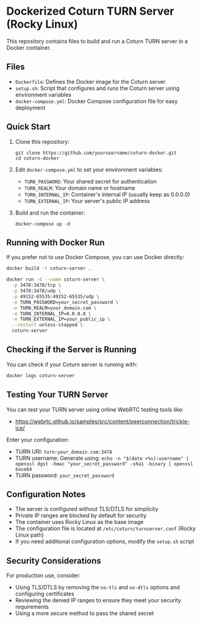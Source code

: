 # Dockerized Coturn TURN Server (Rocky Linux)

This repository contains files to build and run a Coturn TURN server in a Docker container.

## Files

- `Dockerfile`: Defines the Docker image for the Coturn server
- `setup.sh`: Script that configures and runs the Coturn server using environment variables
- `docker-compose.yml`: Docker Compose configuration file for easy deployment

## Quick Start

1. Clone this repository:
   ```
   git clone https://github.com/yourusername/coturn-docker.git
   cd coturn-docker
   ```

2. Edit `docker-compose.yml` to set your environment variables:
   - `TURN_PASSWORD`: Your shared secret for authentication
   - `TURN_REALM`: Your domain name or hostname
   - `TURN_INTERNAL_IP`: Container's internal IP (usually keep as 0.0.0.0)
   - `TURN_EXTERNAL_IP`: Your server's public IP address

3. Build and run the container:
   ```
   docker-compose up -d
   ```

## Running with Docker Run

If you prefer not to use Docker Compose, you can use Docker directly:

```bash
docker build -t coturn-server .

docker run -d --name coturn-server \
  -p 3478:3478/tcp \
  -p 3478:3478/udp \
  -p 49152-65535:49152-65535/udp \
  -e TURN_PASSWORD=your_secret_password \
  -e TURN_REALM=your_domain.com \
  -e TURN_INTERNAL_IP=0.0.0.0 \
  -e TURN_EXTERNAL_IP=your_public_ip \
  --restart unless-stopped \
  coturn-server
```

## Checking if the Server is Running

You can check if your Coturn server is running with:

```bash
docker logs coturn-server
```

## Testing Your TURN Server

You can test your TURN server using online WebRTC testing tools like:
- https://webrtc.github.io/samples/src/content/peerconnection/trickle-ice/

Enter your configuration:
- TURN URI: `turn:your_domain.com:3478`
- TURN username: Generate using: `echo -n "$(date +%s):username" | openssl dgst -hmac "your_secret_password" -sha1 -binary | openssl base64`
- TURN password: `your_secret_password`

## Configuration Notes

- The server is configured without TLS/DTLS for simplicity
- Private IP ranges are blocked by default for security
- The container uses Rocky Linux as the base image
- The configuration file is located at `/etc/coturn/turnserver.conf` (Rocky Linux path)
- If you need additional configuration options, modify the `setup.sh` script

## Security Considerations

For production use, consider:
- Using TLS/DTLS by removing the `no-tls` and `no-dtls` options and configuring certificates
- Reviewing the denied IP ranges to ensure they meet your security requirements
- Using a more secure method to pass the shared secret
